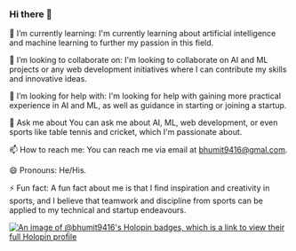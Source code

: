 ### Hi there 👋

🌱 I’m currently learning: I'm currently learning about artificial intelligence and machine learning to further my passion in this field.

👯 I’m looking to collaborate on: I'm looking to collaborate on AI and ML projects or any web development initiatives where I can contribute my skills and innovative ideas.

🤔 I’m looking for help with: I'm looking for help with gaining more practical experience in AI and ML, as well as guidance in starting or joining a startup.

💬 Ask me about You can ask me about AI, ML, web development, or even sports like table tennis and cricket, which I'm passionate about.

📫 How to reach me: You can reach me via email at bhumit9416@gmal.com.

😄 Pronouns: He/His.

⚡ Fun fact: A fun fact about me is that I find inspiration and creativity in sports, and I believe that teamwork and discipline from sports can be applied to my technical and startup endeavours.

[![An image of @bhumit9416's Holopin badges, which is a link to view their full Holopin profile](https://holopin.me/bhumit9416)](https://holopin.io/@bhumit9416)
